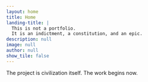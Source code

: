 ```yaml
---
layout: home
title: Home
landing-title: |
  This is not a portfolio.
  It is an indictment, a constitution, and an epic.
description: null
image: null
author: null
show_tile: false
---
```


The project is civilization itself. The work begins now.
